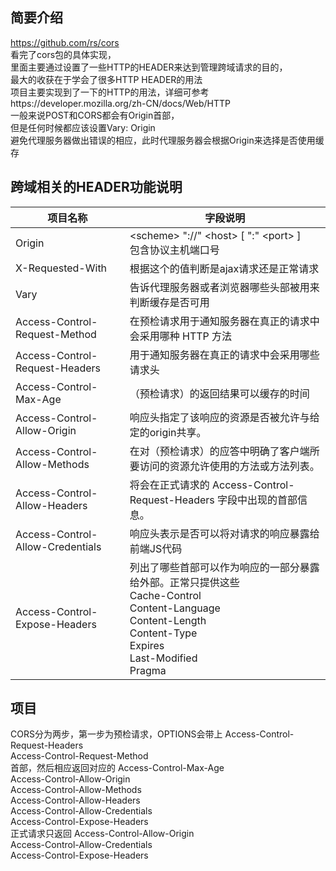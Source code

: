 ## 简要介绍
https://github.com/rs/cors  
看完了cors包的具体实现，  
里面主要通过设置了一些HTTP的HEADER来达到管理跨域请求的目的，  
最大的收获在于学会了很多HTTP HEADER的用法  
项目主要实现到了一下的HTTP的用法，详细可参考https://developer.mozilla.org/zh-CN/docs/Web/HTTP  
一般来说POST和CORS都会有Origin首部，  
但是任何时候都应该设置Vary: Origin  
避免代理服务器做出错误的相应，此时代理服务器会根据Origin来选择是否使用缓存
## 跨域相关的HEADER功能说明
|  项目名称   | 字段说明  |
|  ----  | ----  |
|  Origin     |  \<scheme> "://" \<host> [ ":" \<port> ] <br>包含协议主机端口号   |
|  X-Requested-With| 根据这个的值判断是ajax请求还是正常请求|
|  Vary | 告诉代理服务器或者浏览器哪些头部被用来判断缓存是否可用|
|  Access-Control-Request-Method   |在预检请求用于通知服务器在真正的请求中会采用哪种  HTTP 方法 |
|  Access-Control-Request-Headers |用于通知服务器在真正的请求中会采用哪些请求头|
|  Access-Control-Max-Age|（预检请求）的返回结果可以缓存的时间|
|  Access-Control-Allow-Origin |响应头指定了该响应的资源是否被允许与给定的origin共享。|
|  Access-Control-Allow-Methods| 在对（预检请求）的应答中明确了客户端所要访问的资源允许使用的方法或方法列表。|
|  Access-Control-Allow-Headers| 将会在正式请求的 Access-Control-Request-Headers 字段中出现的首部信息。|
|  Access-Control-Allow-Credentials| 响应头表示是否可以将对请求的响应暴露给前端JS代码|
|  Access-Control-Expose-Headers| 列出了哪些首部可以作为响应的一部分暴露给外部。正常只提供这些<br>Cache-Control<br>Content-Language<br>Content-Length<br>Content-Type<br>Expires<br>Last-Modified<br>Pragma|
## 项目
CORS分为两步，第一步为预检请求，OPTIONS会带上
Access-Control-Request-Headers  
Access-Control-Request-Method  
首部，然后相应返回对应的
Access-Control-Max-Age  
Access-Control-Allow-Origin  
Access-Control-Allow-Methods  
Access-Control-Allow-Headers  
Access-Control-Allow-Credentials  
Access-Control-Expose-Headers  
正式请求只返回
Access-Control-Allow-Origin  
Access-Control-Allow-Credentials  
Access-Control-Expose-Headers 


